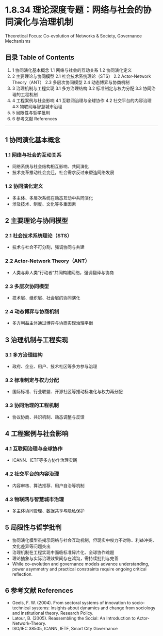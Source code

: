 # 1.8.34 理论深度专题：网络与社会的协同演化与治理机制

Theoretical Focus: Co-evolution of Networks & Society, Governance Mechanisms

## 目录 Table of Contents

1. 1 协同演化基本概念
    1.1 网络与社会的互动关系
    1.2 协同演化定义
2. 2 主要理论与协同模型
    2.1 社会技术系统理论（STS）
    2.2 Actor-Network Theory（ANT）
    2.3 多层次协同模型
    2.4 动态博弈与协商机制
3. 3 治理机制与工程实现
    3.1 多方治理结构
    3.2 标准制定与权力分配
    3.3 协同治理的工程机制
4. 4 工程案例与社会影响
    4.1 互联网治理与全球协作
    4.2 社交平台的内容治理
    4.3 物联网与智慧城市治理
5. 5 局限性与哲学批判
6. 6 参考文献 References

---

## 1 协同演化基本概念

### 1.1 网络与社会的互动关系

- 网络系统与社会结构相互影响、共同演化
- 技术变革推动社会变迁，社会需求反过来塑造网络发展

### 1.2 协同演化定义

- 多主体、多层次系统在动态互动中共同演化
- 涉及技术、制度、文化等多重因素

## 2 主要理论与协同模型

### 2.1 社会技术系统理论（STS）

- 技术与社会不可分割，强调协同与共建

### 2.2 Actor-Network Theory（ANT）

- 人类与非人类“行动者”共同构建网络，强调翻译与协商

### 2.3 多层次协同模型

- 技术层、组织层、社会层的协同演化

### 2.4 动态博弈与协商机制

- 多方利益主体通过博弈与协商实现治理平衡

## 3 治理机制与工程实现

### 3.1 多方治理结构

- 政府、企业、用户、技术社区等多方参与治理

### 3.2 标准制定与权力分配

- 国际标准、行业联盟、开源社区等推动标准化与权力再分配

### 3.3 协同治理的工程机制

- 协议协商、共识机制、动态调整与反馈

## 4 工程案例与社会影响

### 4.1 互联网治理与全球协作

- ICANN、IETF等多方协作治理实践

### 4.2 社交平台的内容治理

- 内容审核、算法推荐、用户自治等机制

### 4.3 物联网与智慧城市治理

- 多主体协同管理、数据共享与隐私保护

## 5 局限性与哲学批判

- 协同演化模型虽揭示网络与社会互动机制，但现实中权力不对称、利益冲突、文化差异等问题突出
- 治理机制在工程实现中面临标准碎片化、全球协作难题
- 理论抽象与实际治理效果间存在鸿沟，需持续批判与完善
- While co-evolution and governance models advance understanding, power asymmetry and practical constraints require ongoing critical reflection.

## 6 参考文献 References

- Geels, F. W. (2004). From sectoral systems of innovation to socio-technical systems: Insights about dynamics and change from sociology and institutional theory. Research Policy.
- Latour, B. (2005). Reassembling the Social: An Introduction to Actor-Network-Theory.
- ISO/IEC 38505, ICANN, IETF, Smart City Governance
